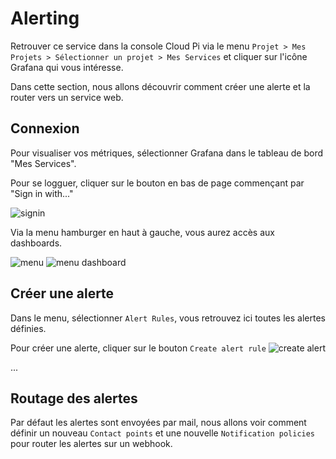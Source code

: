 # Alerting

Retrouver ce service dans la console Cloud Pi via le menu `Projet > Mes Projets > Sélectionner un projet > Mes Services` et cliquer sur l'icône Grafana qui vous intéresse.

Dans cette section, nous allons découvrir comment créer une alerte et la router vers un service web.

## Connexion
Pour visualiser vos métriques, sélectionner Grafana dans le tableau de bord "Mes Services".

Pour se logguer, cliquer sur le bouton en bas de page commençant par "Sign in with..."

![signin](/img/guide/grafana-sign-in.png)

Via la menu hamburger en haut à gauche, vous aurez accès aux dashboards.

![menu](/img/guide/grafana_menu.png)
![menu dashboard](/img/guide/grafana_menu_alerting.png)

## Créer une alerte
Dans le menu, sélectionner `Alert Rules`, vous retrouvez ici toutes les alertes définies.

Pour créer une alerte, cliquer sur le bouton `Create alert rule`
![create alert](/img/guide/grafana_create_alert.png)

...


## Routage des alertes
Par défaut les alertes sont envoyées par mail, nous allons voir comment définir un nouveau `Contact points` et une nouvelle `Notification policies` pour router les alertes sur un webhook.


